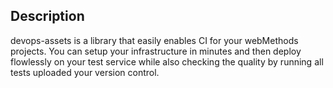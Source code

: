 ## Description
devops-assets is a library that easily enables CI for your webMethods projects. You can setup your infrastructure in minutes and then deploy flowlessly on your test service while also checking the quality by running all tests uploaded your version control.
